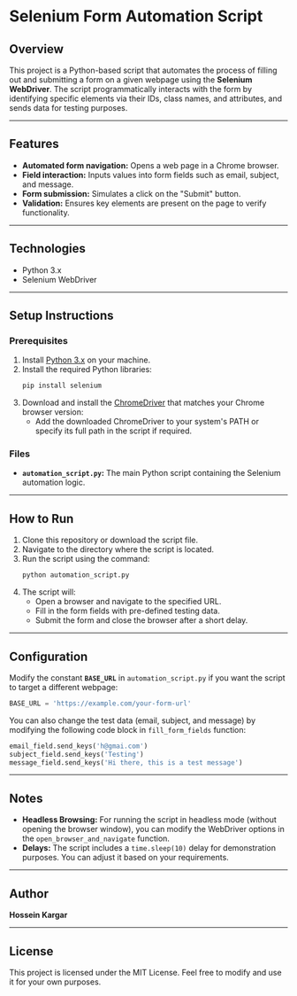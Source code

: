 # Selenium Form Automation Script

## Overview
This project is a Python-based script that automates the process of filling out and submitting a form on a given webpage using the **Selenium WebDriver**. The script programmatically interacts with the form by identifying specific elements via their IDs, class names, and attributes, and sends data for testing purposes.

---

## Features
- **Automated form navigation:** Opens a web page in a Chrome browser.
- **Field interaction:** Inputs values into form fields such as email, subject, and message.
- **Form submission:** Simulates a click on the "Submit" button.
- **Validation:** Ensures key elements are present on the page to verify functionality.

---

## Technologies
- Python 3.x
- Selenium WebDriver

---

## Setup Instructions

### Prerequisites
1. Install [Python 3.x](https://www.python.org/) on your machine.
2. Install the required Python libraries:
   ```bash
   pip install selenium
   ```
3. Download and install the [ChromeDriver](https://chromedriver.chromium.org/) that matches your Chrome browser version:
   - Add the downloaded ChromeDriver to your system's PATH or specify its full path in the script if required.

### Files
- **`automation_script.py`:** The main Python script containing the Selenium automation logic.

---

## How to Run
1. Clone this repository or download the script file.
2. Navigate to the directory where the script is located.
3. Run the script using the command:
   ```bash
   python automation_script.py
   ```
4. The script will:
   - Open a browser and navigate to the specified URL.
   - Fill in the form fields with pre-defined testing data.
   - Submit the form and close the browser after a short delay.

---

## Configuration
Modify the constant **`BASE_URL`** in `automation_script.py` if you want the script to target a different webpage:
```python
BASE_URL = 'https://example.com/your-form-url'
```

You can also change the test data (email, subject, and message) by modifying the following code block in `fill_form_fields` function:
```python
email_field.send_keys('h@gmai.com')
subject_field.send_keys('Testing')
message_field.send_keys('Hi there, this is a test message')
```

---

## Notes
- **Headless Browsing:** For running the script in headless mode (without opening the browser window), you can modify the WebDriver options in the `open_browser_and_navigate` function.
- **Delays:** The script includes a `time.sleep(10)` delay for demonstration purposes. You can adjust it based on your requirements.

---

## Author
**Hossein Kargar**

---

## License
This project is licensed under the MIT License. Feel free to modify and use it for your own purposes.